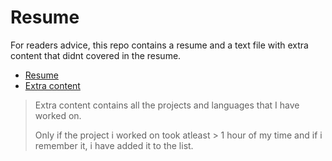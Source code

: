 # Resume

For readers advice, this repo contains a resume and a text file with extra content that didnt covered in the resume.

- [Resume](ME.resume.pdf)
- [Extra content](ME.txt)

> Extra content contains all the projects and languages that I have worked on.
>
> Only if the project i worked on took atleast > 1 hour of my time and if i remember it, i have added it to the list.

